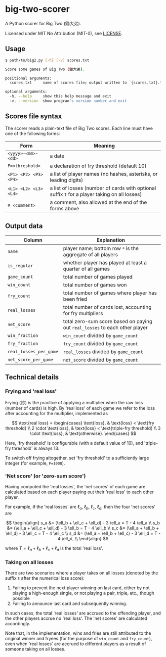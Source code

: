 # big-two-scorer

A Python scorer for Big Two (鋤大弟).

Licensed under MIT No Attribution (MIT-0), see [LICENSE].


## Usage

```bash
$ path/to/big2.py [-h] [-v] scores.txt

Score some games of Big Two (鋤大弟).

positional arguments:
  scores.txt     name of scores file; output written to `{scores.txt}.tsv`

optional arguments:
  -h, --help     show this help message and exit
  -v, --version  show program's version number and exit
```


## Scores file syntax

The scorer reads a plain-text file of Big Two scores.
Each line must have one of the following forms:

| Form | Meaning |
| - | - |
| `<yyyy>-<mm>-<dd>` | a date |
| `F=<threshold>` | a declaration of fry threshold (default 10) |
| `<P1> <P2> <P3> <P4>` | a list of player names (no hashes, asterisks, or leading digits) |
| `<L1> <L2> <L3> <L4>` | a list of losses (number of cards with optional suffix `t` for a player taking on all losses) |
| `# <comment>` | a comment, also allowed at the end of the forms above |


## Output data

| Column | Explanation |
| - | - |
| `name` | player name; bottom row `*` is the aggregate of all players |
| `is_regular` | whether player has played at least a quarter of all games |
| `game_count` | total number of games played |
| `win_count` | total number of games won |
| `fry_count` | total number of games where player has been fried |
| `real_losses` | total number of cards lost, accounting for fry multipliers |
| `net_score` | total zero-sum score based on paying out `real_losses` to each other player |
| `win_fraction` | `win_count` divided by `game_count` |
| `fry_fraction` | `fry_count` divided by `game_count` |
| `real_losses_per_game` | `real_losses` divided by `game_count` |
| `net_score_per_game` | `net_score` divided by `game_count` |


## Technical details

### Frying and 'real loss'

Frying (炒) is the practice of applying a multiplier when the raw loss (number of cards) is high.
By 'real loss' of each game we refer to the loss after accounting for the multiplier, implemented as

$$
  \text{real loss} =
  \begin{cases}
    \text{loss}, & \text{loss} < \text{fry threshold} \\
    2 \cdot \text{loss}, & \text{loss} < \text{triple-fry threshold} \\
    3 \cdot \text{loss}, & \text{otherwise}.
  \end{cases}
$$

Here, 'fry threshold' is configurable (with a default value of 10),
and 'triple-fry threshold' is always 13.

To switch off frying altogether, set 'fry threshold' to a sufficiently large integer
(for example, `F=1000`).

### 'Net score' (or 'zero-sum score')

Having computed the 'real losses', the 'net scores' of each game are calculated based on
each player paying out their 'real loss' to each other player.

For example, if the 'real losses' are $\ell_a$, $\ell_b$, $\ell_c$, $\ell_d$,
then the four 'net scores' are

$$
  \begin{align}
    s_a &= (\ell_b + \ell_c + \ell_d) - 3 \ell_a = T - 4 \ell_a \\
    s_b &= (\ell_a + \ell_c + \ell_d) - 3 \ell_b = T - 4 \ell_b \\
    s_c &= (\ell_a + \ell_b + \ell_d) - 3 \ell_c = T - 4 \ell_c \\
    s_d &= (\ell_a + \ell_b + \ell_c) - 3 \ell_d = T - 4 \ell_d, \\
  \end{align}
$$

where $T = \ell_a + \ell_b + \ell_c + \ell_d$ is the total 'real loss'.

### Taking on all losses

There are two scenarios where a player takes on all losses
(denoted by the suffix `t` after the numerical loss score):

1. Failing to prevent the next player winning on last card,
   either by not playing a high-enough single, or not playing a pair, triple, etc.,
   though possible
2. Failing to announce last card and subsequently winning.

In such cases, the total 'real losses' are accrued to the offending player,
and the other players accrue no 'real loss'.
The 'net scores' are calculated accordingly.

Note that, in the implementation, wins and fries are still attributed
to the original winner and fryees (for the purpose of `win_count` and `fry_count`),
even when 'real losses' are accrued to different players
as a result of someone taking on all losses.


[LICENSE]: LICENSE
